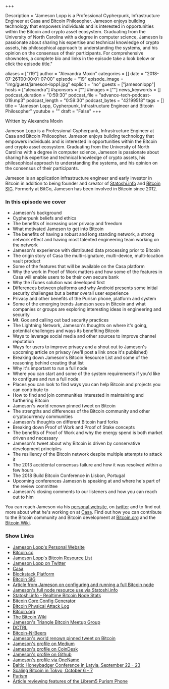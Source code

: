 +++

Description = "Jameson Lopp is a Professional Cypherpunk, Infrastructure Engineer at Casa and Bitcoin Philosopher. Jameson enjoys building technology that empowers individuals and is interested in opportunities within the Bitcoin and crypto asset ecosystem. Graduating from the University of North Carolina with a degree in computer science, Jameson is passionate about sharing his expertise and technical knowledge of crypto assets, his philosophical approach to understanding the systems, and his opinion on the consensus of their participants. For comprehensive shownotes, a complete bio and links in the episode take a look below or click the episode title."

aliases = ["/19"]
author = "Alexandra Moxin"
categories = []
date = "2018-07-26T00:00:01-07:00"
episode = "19"
episode_image = "img/guest/jameson-lopp1.jpg"
explicit = "no"
guests = ["jamesonlopp"]
hosts = ["alexandra"]
#sponsors = [""]
#images = [""]
news_keywords = []
podcast_duration = "0:59:30"
podcast_file = "advance-tech-podcast-019.mp3"
podcast_length = "0:59:30"
podcast_bytes = "42199518"
tags = []
title = "Jameson Lopp, Cypherpunk, Infrastructure Engineer and Bitcoin Philosopher"
youtube = ""
draft = "False"
+++

Written by Alexandra Moxin

Jameson Lopp is a Professional Cypherpunk, Infrastructure Engineer at Casa and Bitcoin Philosopher. Jameson enjoys building technology that empowers individuals and is interested in opportunities within the Bitcoin and crypto asset ecosystem. Graduating from the University of North Carolina with a degree in computer science, Jameson is passionate about sharing his expertise and technical knowledge of crypto assets, his philosophical approach to understanding the systems, and his opinion on the consensus of their participants.

Jameson is an application infrastructure engineer and early investor in Bitcoin in addition to being founder and creator of [Statoshi.info](https://statoshi.info/) and [Bitcoin SIG](https://sites.google.com/site/bitcoinsig/). Formerly at BitGo, Jameson has been involved in Bitcoin since 2012.


### In this episode we cover

* Jameson's background
* Cypherpunk beliefs and ethics
* The benefits of increasing user privacy and freedom
* What motivated Jameson to get into Bitcoin
* The benefits of having a robust and long standing network, a strong network effect and having most talented engineering team working on the network
* Jameson's experience with distributed data processing prior to Bitcoin
* The origin story of Casa the multi-signature, multi-device, multi-location vault product
* Some of the features that will be available on the Casa platform
* Why the work in Proof of Work matters and how some of the features in Casa will enable users to be their own secure bank
* Why the iTunes solution was developed first
* Differences between platforms and why Android presents some initial security challenges but a better overall user experience
* Privacy and other benefits of the Purism phone, platform and system
* Some of the emerging trends Jameson sees in Bitcoin and what companies or groups are exploring interesting ideas in engineering and security
* Mt. Gox and calling out bad security practices
* The Lightning Network, Jameson's thoughts on where it's going, potential challenges and ways its benefiting Bitcoin
* Ways to leverage social media and other sources to improve channel reputation
* Ways for users to improve privacy and a shout out to Jameson's upcoming article on privacy (we'll post a link once it's published)
* Breaking down Jameson's Bitcoin Resource List and some of the reasoning behind creating that list
* Why it's important to run a full node
* Where you can start and some of the system requirements if you'd like to configure and run a full node
* Places you can look to find ways you can help Bitcoin and projects you can contribute to
* How to find and join communities interested in maintaining and furthering Bitcoin
* Jameson's world renown pinned tweet on Bitcoin
* The strengths and differences of the Bitcoin community and other cryptocurrency communities
* Jameson's thoughts on different Bitcoin hard forks
* Breaking down Proof of Work and Proof of Stake concepts
* The benefits of Proof of Work and why the energy spend is both market driven and necessary
* Jameson's tweet about why Bitcoin is driven by conservative development principles
* The resiliency of the Bitcoin network despite multiple attempts to attack it
* The 2013 accidental consensus failure and how it was resolved within a few hours
* The 2018 Build Bitcoin Conference in Lisbon, Portugal
* Upcoming conferences Jameson is speaking at and where he's part of the review committee
* Jameson's closing comments to our listeners and how you can reach out to him

You can reach Jameson via his [personal website](https://lopp.net), on [twitter](https://twitter.com/lopp) and to find out more about what he's working on at [Casa](https://keys.casa). Find out how you can contribute to the Bitcoin community and Bitcoin development at [Bitcoin.org](https://bitcoin.org/en/) and the [Bitcoin Wiki](https://en.bitcoin.it/wiki/Main_Page).

### Show Links

* [Jameson Lopp's Personal Website](https://lopp.net)
* [Bitcoin.cc](http://www.bitcoin.cc/)
* [Jameson Lopp's Bitcoin Resource List](https://lopp.net/bitcoin.html)
* [Jameson Lopp on Twitter](https://twitter.com/lopp)
* [Casa](https://keys.casa)
* [Blockstack Platform](https://blockstack.org/)
* [Bitcoin SIG](https://sites.google.com/site/bitcoinsig/)
* [Article from Jameson on configuring and running a full Bitcoin node](https://medium.com/@lopp/securing-your-financial-sovereignty-3af6fe834603)
* [Jameson's full node resource use via Statoshi.info](https://statoshi.info)
* [Statoshi.info - Realtime Bitcoin Node Stats](https://github.com/jlopp/statoshi)
* [Bitcoin Core Config Generator](https://jlopp.github.io/bitcoin-core-config-generator/)
* [Bitcoin Physical Attack Log](https://github.com/jlopp/physical-bitcoin-attacks/blob/master/README.md)
* [Bitcoin.org](https://bitcoin.org/en/)
* [The Bitcoin Wiki](https://en.bitcoin.it/wiki/Main_Page)
* [Jameson's Triangle Bitcoin Meetup Group](https://www.meetup.com/Triangle-Bitcoin-Meetup/)
* [DCTRL](https://www.meetup.com/dctrlvan/)
* [Bitcoin-N-Beers](https://www.meetup.com/Bitcoin-n-Beers-Vancouver/)
* [Jameson's world renown pinned tweet on Bitcoin](https://twitter.com/lopp/status/932350908461133825)
* [Jameson's profile on Medium](https://medium.com/@lopp)
* [Jameson's profile on CoinDesk](https://www.coindesk.com/author/jameson-lopp/)
* [Jameson's profile on Github](https://github.com/jlopp)
* [Jameson's profile via OneName](https://onename.com/lopp)
* [Baltic Honeybadger Conference in Latvia, September 22 - 23](https://bh2018.hodlhodl.com/)
* [Scaling Bitcoin in Tokyo, October 6 - 7](https://tokyo2018.scalingbitcoin.org/)
* [Purism](https://puri.sm/why-purism/)
* [Article reviewing features of the Librem5 Purism Phone](https://puri.sm/posts/librem5-smartphone-makes-major-strides-in-manufacturing-and-development/)










